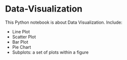 # Data-Visualization
This Python notebook is about Data Visualization. Include:
  - Line Plot
  - Scatter Plot
  - Bar Plot
  - Pie Chart
  - Subplots: a set of plots within a figure 
